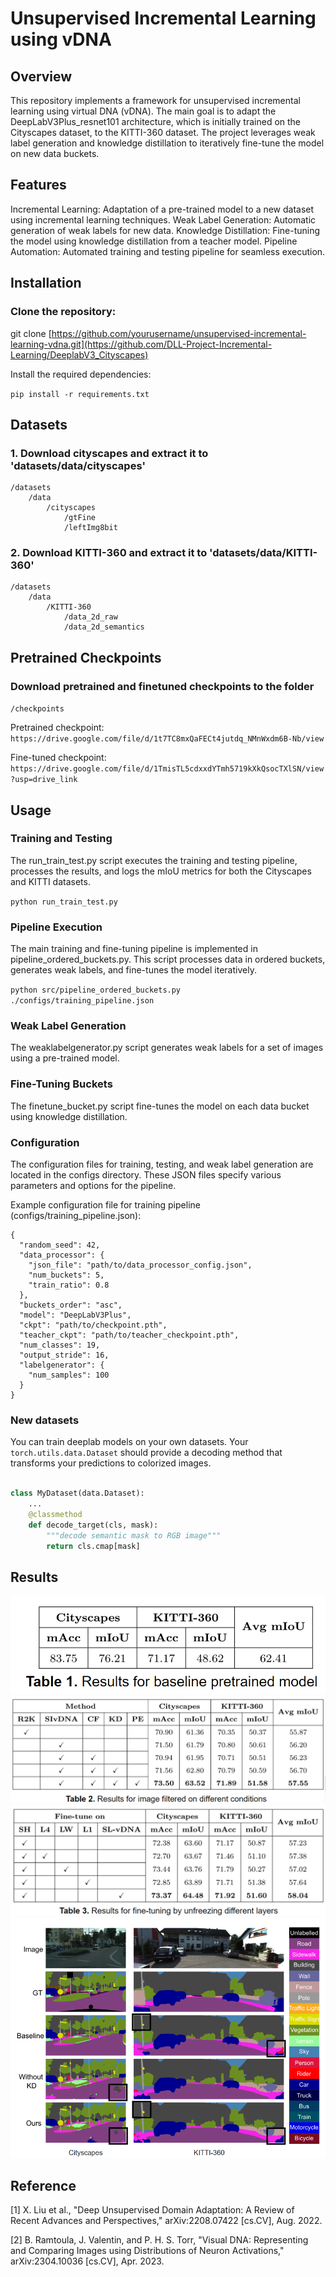 # Unsupervised Incremental Learning using vDNA

## Overview
This repository implements a framework for unsupervised incremental learning using virtual DNA (vDNA). The main goal is to adapt the DeepLabV3Plus_resnet101 architecture, which is initially trained on the Cityscapes dataset, to the KITTI-360 dataset. The project leverages weak label generation and knowledge distillation to iteratively fine-tune the model on new data buckets.

## Features
Incremental Learning: Adaptation of a pre-trained model to a new dataset using incremental learning techniques.
Weak Label Generation: Automatic generation of weak labels for new data.
Knowledge Distillation: Fine-tuning the model using knowledge distillation from a teacher model.
Pipeline Automation: Automated training and testing pipeline for seamless execution.


## Installation

### Clone the repository:
git clone [https://github.com/yourusername/unsupervised-incremental-learning-vdna.git](https://github.com/DLL-Project-Incremental-Learning/DeeplabV3_Cityscapes)

Install the required dependencies:

```pip install -r requirements.txt```

## Datasets

### 1. Download cityscapes and extract it to 'datasets/data/cityscapes'

```
/datasets
    /data
        /cityscapes
            /gtFine
            /leftImg8bit
```

### 2. Download KITTI-360 and extract it to 'datasets/data/KITTI-360'

```
/datasets
    /data
        /KITTI-360
            /data_2d_raw
            /data_2d_semantics
```

## Pretrained Checkpoints

### Download pretrained and finetuned checkpoints to the folder 
```/checkpoints ```

Pretrained checkpoint: ```https://drive.google.com/file/d/1t7TC8mxQaFECt4jutdq_NMnWxdm6B-Nb/view```


Fine-tuned checkpoint: ```https://drive.google.com/file/d/1TmisTL5cdxxdYTmh5719kXkQsocTXlSN/view?usp=drive_link```

## Usage

### Training and Testing
The run_train_test.py script executes the training and testing pipeline, processes the results, and logs the mIoU metrics for both the Cityscapes and KITTI datasets.

```python run_train_test.py```

### Pipeline Execution
The main training and fine-tuning pipeline is implemented in pipeline_ordered_buckets.py. This script processes data in ordered buckets, generates weak labels, and fine-tunes the model iteratively.

```python src/pipeline_ordered_buckets.py ./configs/training_pipeline.json```



### Weak Label Generation
The weaklabelgenerator.py script generates weak labels for a set of images using a pre-trained model.

### Fine-Tuning Buckets
The finetune_bucket.py script fine-tunes the model on each data bucket using knowledge distillation.

### Configuration
The configuration files for training, testing, and weak label generation are located in the configs directory. These JSON files specify various parameters and options for the pipeline.

Example configuration file for training pipeline (configs/training_pipeline.json):
```
{
  "random_seed": 42,
  "data_processor": {
    "json_file": "path/to/data_processor_config.json",
    "num_buckets": 5,
    "train_ratio": 0.8
  },
  "buckets_order": "asc",
  "model": "DeepLabV3Plus",
  "ckpt": "path/to/checkpoint.pth",
  "teacher_ckpt": "path/to/teacher_checkpoint.pth",
  "num_classes": 19,
  "output_stride": 16,
  "labelgenerator": {
    "num_samples": 100
  }
}
```


### New datasets

You can train deeplab models on your own datasets. Your ``torch.utils.data.Dataset`` should provide a decoding method that transforms your predictions to colorized images.
```python

class MyDataset(data.Dataset):
    ...
    @classmethod
    def decode_target(cls, mask):
        """decode semantic mask to RGB image"""
        return cls.cmap[mask]
```


## Results
![Baseline](sample_outputs/Table1.png)
![Dataset Filtering](sample_outputs/Table2.png)
![Fine-Tuning](sample_outputs/Table3.png)
![Outputs](sample_outputs/Semantics.png)


## Reference

[1] X. Liu et al., "Deep Unsupervised Domain Adaptation: A Review of Recent Advances and Perspectives," arXiv:2208.07422 [cs.CV], Aug. 2022.

[2] B. Ramtoula, J. Valentin, and P. H. S. Torr, "Visual DNA: Representing and Comparing Images using Distributions of Neuron Activations," arXiv:2304.10036 [cs.CV], Apr. 2023.
